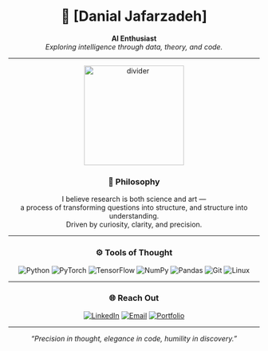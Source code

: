 <div align="center">

# 🌌 [Danial Jafarzadeh]

**AI Enthusiast**  
*Exploring intelligence through data, theory, and code.*

---
<div align="center">
  <img src="https://github.com/yourusername/yourusername/assets/placeholder/line.gif" width="200" alt="divider" />
</div>

### 🧭 Philosophy
I believe research is both science and art —  
a process of transforming questions into structure, and structure into understanding.  
Driven by curiosity, clarity, and precision.

---

### ⚙️ Tools of Thought

![Python](https://img.shields.io/badge/-Python-2B2B2B?style=flat&logo=python&logoColor=ffde57)
![PyTorch](https://img.shields.io/badge/-PyTorch-2B2B2B?style=flat&logo=pytorch&logoColor=EE4C2C)
![TensorFlow](https://img.shields.io/badge/-TensorFlow-2B2B2B?style=flat&logo=tensorflow&logoColor=FF6F00)
![NumPy](https://img.shields.io/badge/-NumPy-2B2B2B?style=flat&logo=numpy&logoColor=4DABCF)
![Pandas](https://img.shields.io/badge/-Pandas-2B2B2B?style=flat&logo=pandas&logoColor=150458)
![Git](https://img.shields.io/badge/-Git-2B2B2B?style=flat&logo=git&logoColor=F05032)
![Linux](https://img.shields.io/badge/-Linux-2B2B2B?style=flat&logo=linux&logoColor=FCC624)

---

### 🌐 Reach Out

[![LinkedIn](https://img.shields.io/badge/-LinkedIn-1a1a1a?style=for-the-badge&logo=linkedin&logoColor=0A66C2)](https://www.linkedin.com/in/danial-jafarzadeh/)
[![Email](https://img.shields.io/badge/-Email-1a1a1a?style=for-the-badge&logo=gmail&logoColor=EA4335)](mailto:danialj999@email.com)
[![Portfolio](https://img.shields.io/badge/-Portfolio-1a1a1a?style=for-the-badge&logo=vercel&logoColor=white)](https://danialjfz.github.io/myblog/)

---

*“Precision in thought, elegance in code, humility in discovery.”*

</div>
